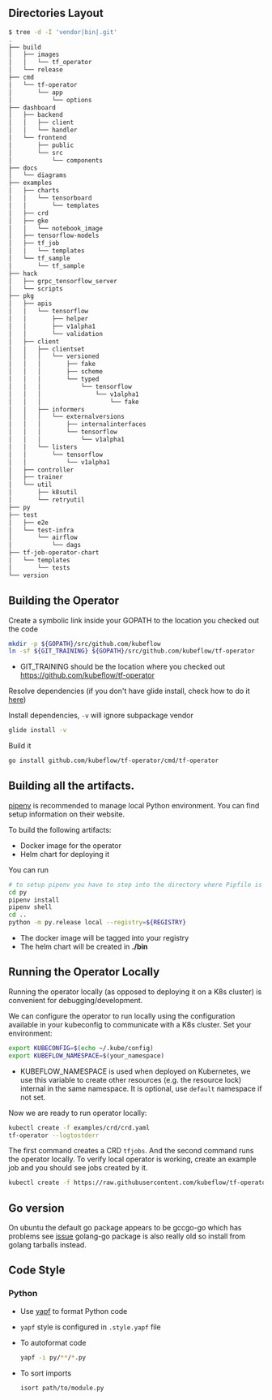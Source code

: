 ## Directories Layout

```sh
$ tree -d -I 'vendor|bin|.git'
.
├── build
│   ├── images
│   │   └── tf_operator
│   └── release
├── cmd
│   └── tf-operator
│       └── app
│           └── options
├── dashboard
│   ├── backend
│   │   ├── client
│   │   └── handler
│   └── frontend
│       ├── public
│       └── src
│           └── components
├── docs
│   └── diagrams
├── examples
│   ├── charts
│   │   └── tensorboard
│   │       └── templates
│   ├── crd
│   ├── gke
│   │   └── notebook_image
│   ├── tensorflow-models
│   ├── tf_job
│   │   └── templates
│   └── tf_sample
│       └── tf_sample
├── hack
│   ├── grpc_tensorflow_server
│   └── scripts
├── pkg
│   ├── apis
│   │   └── tensorflow
│   │       ├── helper
│   │       ├── v1alpha1
│   │       └── validation
│   ├── client
│   │   ├── clientset
│   │   │   └── versioned
│   │   │       ├── fake
│   │   │       ├── scheme
│   │   │       └── typed
│   │   │           └── tensorflow
│   │   │               └── v1alpha1
│   │   │                   └── fake
│   │   ├── informers
│   │   │   └── externalversions
│   │   │       ├── internalinterfaces
│   │   │       └── tensorflow
│   │   │           └── v1alpha1
│   │   └── listers
│   │       └── tensorflow
│   │           └── v1alpha1
│   ├── controller
│   ├── trainer
│   └── util
│       ├── k8sutil
│       └── retryutil
├── py
├── test
│   ├── e2e
│   └── test-infra
│       └── airflow
│           └── dags
├── tf-job-operator-chart
│   └── templates
│       └── tests
└── version
```

## Building the Operator

Create a symbolic link inside your GOPATH to the location you checked out the code

```sh
mkdir -p ${GOPATH}/src/github.com/kubeflow
ln -sf ${GIT_TRAINING} ${GOPATH}/src/github.com/kubeflow/tf-operator
```

* GIT_TRAINING should be the location where you checked out https://github.com/kubeflow/tf-operator

Resolve dependencies (if you don't have glide install, check how to do it [here](https://github.com/Masterminds/glide/blob/master/README.md#install))

Install dependencies, `-v` will ignore subpackage vendor

```sh
glide install -v
```

Build it

```sh
go install github.com/kubeflow/tf-operator/cmd/tf-operator
```

## Building all the artifacts.

[pipenv](https://docs.pipenv.org/) is recommended to manage local Python environment.
You can find setup information on their website.

To build the following artifacts:

* Docker image for the operator
* Helm chart for deploying it

You can run

```sh
# to setup pipenv you have to step into the directory where Pipfile is located
cd py
pipenv install
pipenv shell
cd ..
python -m py.release local --registry=${REGISTRY}
```

* The docker image will be tagged into your registry
* The helm chart will be created in **./bin**

## Running the Operator Locally

Running the operator locally (as opposed to deploying it on a K8s cluster) is convenient for debugging/development.

We can configure the operator to run locally using the configuration available in your kubeconfig to communicate with
a K8s cluster. Set your environment:

```sh
export KUBECONFIG=$(echo ~/.kube/config)
export KUBEFLOW_NAMESPACE=$(your_namespace)
```

* KUBEFLOW_NAMESPACE is used when deployed on Kubernetes, we use this variable to create other resources (e.g. the resource lock) internal in the same namespace. It is optional, use `default` namespace if not set.

Now we are ready to run operator locally:

```sh
kubectl create -f examples/crd/crd.yaml
tf-operator --logtostderr
```

The first command creates a CRD `tfjobs`. And the second command runs the operator locally. To verify local
operator is working, create an example job and you should see jobs created by it.

```sh
kubectl create -f https://raw.githubusercontent.com/kubeflow/tf-operator/master/examples/tf_job.yaml
```

## Go version

On ubuntu the default go package appears to be gccgo-go which has problems see [issue](https://github.com/golang/go/issues/15429) golang-go package is also really old so install from golang tarballs instead.

## Code Style

### Python

* Use [yapf](https://github.com/google/yapf) to format Python code
* `yapf` style is configured in `.style.yapf` file
* To autoformat code

  ```sh
  yapf -i py/**/*.py
  ```

* To sort imports

  ```sh
  isort path/to/module.py
  ```
